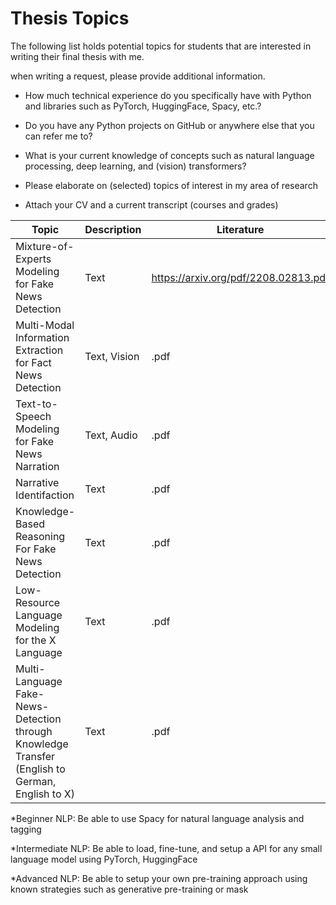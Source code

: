 # Thesis Topics

The following list holds potential topics for students that are interested in writing their final thesis with me.

when writing a request, please provide additional information.

- How much technical experience do you specifically have with Python and libraries such as PyTorch, HuggingFace, Spacy, etc.?
 
- Do you have any Python projects on GitHub or anywhere else that you can refer me to?
 
- What is your current knowledge of concepts such as natural language processing, deep learning, and (vision) transformers?
 
- Please elaborate on (selected) topics of interest in my area of research
  
- Attach your CV and a current transcript (courses and grades)
 
| Topic | Description | Literature | Level | Requirements | Availability |
|-------|-------------|-----|--|--------------|--------------|
|  Mixture-of-Experts Modeling for Fake News Detection |     Text     |  https://arxiv.org/pdf/2208.02813.pdf |    MA   |    Advanced NLP, Advanced Deep Learning        |    :free:          |
|  Multi-Modal Information Extraction for Fact News Detection    |     Text, Vision    | .pdf|        MA   |    Intermediate NLP, Python       |       :free:       |
|  Text-to-Speech Modeling for Fake News Narration |     Text, Audio     |.pdf|      MA   |     Intermediate NLP, Python          |       :free:       |
|  Narrative Identifaction    |     Text     |.pdf|      MA   |      Intermediate NLP, Python        |         :free:      |
|  Knowledge-Based Reasoning For Fake News Detection   |     Text      |.pdf|     MA   |    Intermediate NLP, Python, Database Management        |     :free:         |
|  Low-Resource Language Modeling for the X Language   |     Text      |.pdf|    MA   |    Advanced NLP, Python, Knowledge/Interest of the X Language          |         :free:     |
|  Multi-Language Fake-News-Detection through Knowledge Transfer (English to German, English to X)   |     Text   |.pdf     |    MA   |    Advanced NLP, Python, Knowledge/Interest of the German and/or X Language          |    :free:          |



*Beginner NLP: Be able to use Spacy for natural language analysis and tagging 

*Intermediate NLP: Be able to load, fine-tune, and setup a API for any small language model using PyTorch, HuggingFace

*Advanced NLP: Be able to setup your own pre-training approach using known strategies such as generative pre-training or mask
